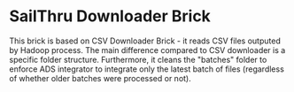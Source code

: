 SailThru Downloader Brick
==================
This brick is based on CSV Downloader Brick - it reads CSV files outputed by Hadoop process. The main difference compared to CSV downloader is a specific folder structure. Furthermore, it cleans the "batches" folder to enforce ADS integrator to integrate only the latest batch of files (regardless of whether older batches were processed or not).
